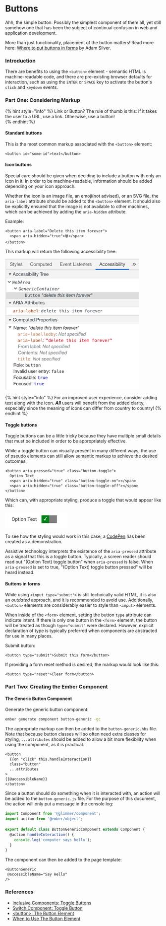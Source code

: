 # Buttons

Ahh, the simple button. Possibly the simplest component of them all, yet still somehow one that has been the subject of continual confusion in web and application development. 

More than just functionality, placement of the button matters! Read more here: [Where to put buttons in forms](https://adamsilver.io/articles/where-to-put-buttons-in-forms/) by Adam Silver. 

### Introduction

There are benefits to using the `<button>` element - semantic HTML is machine-readable code, and there are pre-existing browser defaults for interaction, such as using the `ENTER` or `SPACE` key to activate the button's `click` and `keydown` events.  

### Part One: Considering Markup

{% hint style="info" %}
Link or Button? The rule of thumb is this: if it takes the user to a URL, use a link. Otherwise, use a button!  
{% endhint %}

#### Standard buttons

This is the most common markup associated with the `<button>` element: 

```markup
<button id="some-id">text</button>
```

#### Icon buttons

Special care should be given when deciding to include a button with only an icon in it. In order to be machine-readable, information should be added depending on your icon approach. 

Whether the icon is an image file, an emoji\(not advised\), or an SVG file, the `aria-label` attribute should be added to the `<button>` element. It should also be explicitly ensured that the image is not available to other machines, which can be achieved by adding the `aria-hidden` attribute. 

Example:  

```markup
<button aria-label="Delete this item forever">
  <span aria-hidden="true">🗑</span>
</button>
```

This markup will return the following accessibility tree: 

![Chrome DevTools Accessibility Tree](../../.gitbook/assets/image%20%283%29.png)

{% hint style="info" %}
For an improved user experience, consider adding text along with the icon. _**All**_ users will benefit from the added clarity, especially since the meaning of icons can differ from country to country! 
{% endhint %}

#### Toggle buttons

Toggle buttons can be a little tricky because they have multiple small details that must be included in order to be appropriately effective. 

While a toggle button can visually present in many different ways, the use of pseudo elements can still allow semantic markup to achieve the desired outcomes. 

```markup
<button aria-pressed="true" class="button-toggle">
  Option Text
  <span aria-hidden="true" class="button-toggle-on"></span>
  <span aria-hidden="true" class="button-toggle-off"></span>
</button>
```

Which can, with appropriate styling, produce a toggle that would appear like this: 

![toggle button when aria-pressed is true](../../.gitbook/assets/image%20%281%29.png)

To see how the styling would work in this case, a [CodePen](https://codepen.io/melsumner/pen/wVErBw) has been created as a demonstration. 

Assistive technology interprets the existence of the `aria-pressed` attribute as a signal that this is a toggle button. Typically, a screen reader should read out "\(Option Text\) toggle button" when `aria-pressed` is false. When `aria-pressed` is set to true, "\(Option Text\) toggle button pressed" will be heard instead. 

#### Buttons in forms

While using `<input type="submit">` is still technically valid HTML, it is also an _outdated_ approach, and it is recommended to avoid use. Additionally, `<button>` elements are considerably easier to style than `<input>` elements. 

When inside of the `<form>` element, setting the button `type` attribute can indicate intent. If there is only one button in the `<form>` element, the button will be treated as though `type="submit"` were declared. However, explicit declaration of type is typically preferred when components are abstracted for use in many places. 

Submit button: 

```markup
<button type="submit">Submit this form</button>
```

If providing a form reset method is desired, the markup would look like this: 

```markup
<button type="reset">Clear form</button>
```

### Part Two: Creating the Ember Component  

#### The Generic Button Component

Generate the generic button component: 

```bash
ember generate component button-generic -gc
```

The appropriate markup can then be added to the `button-generic.hbs` file. Note that because button classes will so often need extra classes for styling,  `...attributes` should be added to allow a bit more flexibility when using the component, as it is practical.

```markup
<button 
  {{on "click" this.handleInteraction}}
  class="button"
  ...attributes
>
{{@accessibleName}}
</button>
```

Since a button should do something when it is interacted with, an action will be added to the `button-generic.js` file. For the purpose of this document, the action will only put a message in the console log:

```javascript
import Component from '@glimmer/component';
import action from '@ember/object';

export default class ButtonGenericComponent extends Component { 
  @action handleInteraction() { 
    console.log('computer says hello'); 
  } 
} 
```

The component can then be added to the page template:

```markup
<ButtonGeneric 
 @accessibleName="Say Hello"
/>
```



### References

* [Inclusive Components: Toggle Buttons](https://inclusive-components.design/toggle-button/)
* [Switch Component: Toggle Button](https://scottaohara.github.io/a11y_styled_form_controls/src/toggle-button-switch/)
* [&lt;button&gt;: The Button Element](https://developer.mozilla.org/en-US/docs/Web/HTML/Element/button)
* [When to Use The Button Element](https://css-tricks.com/use-button-element/)







